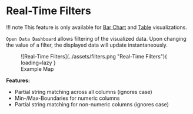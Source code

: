 # Real-Time Filters

!!! note
    This feature is only available for [Bar Chart](visualizations.md#bar-chart) and [Table](visualizations.md#table) visualizations.

`Open Data Dashboard` allows filtering of the visualized data. Upon changing the value of a filter, the displayed data will update instantaneously.

<figure markdown="span">
    ![Real-Time Filters](../assets/filters.png "Real-Time Filters"){ loading=lazy }
    <figcaption>Example Map</figcaption>
</figure>

**Features:**

<!-- TODO: Update features after refactoring in https://h-ka-team-rdqzrlfpomci.atlassian.net/browse/ODDSK-148 -->
- Partial string matching across all columns (ignores case)
- Min-/Max-Boundaries for numeric columns
- Partial string matching for non-numeric columns (ignores case)
